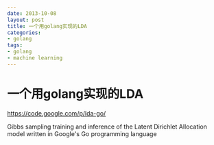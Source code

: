 ```yaml
---
date: 2013-10-08
layout: post
title: 一个用golang实现的LDA
categories:
- golang
tags:
- golang
- machine learning
---
```


# 一个用golang实现的LDA

https://code.google.com/p/lda-go/


Gibbs sampling training and inference of the Latent Dirichlet Allocation model written in Google's Go programming language
